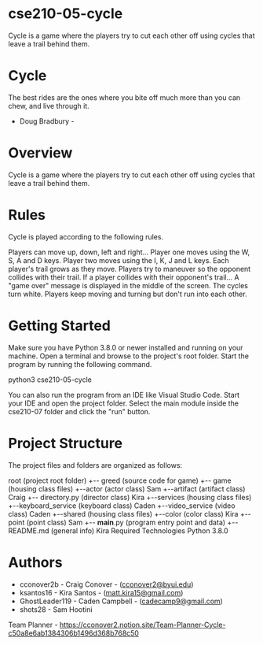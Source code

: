 # cse210-05-cycle
Cycle is a game where the players try to cut each other off using cycles that leave a trail behind them.

# Cycle
The best rides are the ones where you
bite off much more than you can chew,
and live through it.
- Doug Bradbury -

# Overview
Cycle is a game where the players try to cut each other off using cycles that leave a trail behind them.

# Rules
Cycle is played according to the following rules.

Players can move up, down, left and right...
Player one moves using the W, S, A and D keys.
Player two moves using the I, K, J and L keys.
Each player's trail grows as they move.
Players try to maneuver so the opponent collides with their trail.
If a player collides with their opponent's trail...
A "game over" message is displayed in the middle of the screen.
The cycles turn white.
Players keep moving and turning but don't run into each other.

# Getting Started

Make sure you have Python 3.8.0 or newer installed and running on your machine. Open a terminal and browse to the project's root folder. Start the program by running the following command.

python3 cse210-05-cycle

You can also run the program from an IDE like Visual Studio Code. Start your IDE and open the project folder. Select the main module inside the cse210-07 folder and click the "run" button.

# Project Structure

The project files and folders are organized as follows:

root                        (project root folder)
+-- greed                   (source code for game)
  +-- game              (housing class files)
    +--actor                (actor class) Sam
    +--artifact             (artifact class) Craig
    +-- directory.py        (director class) Kira
+--services             (housing class files)
    +--keyboard_service     (keyboard class) Caden
    +--video_service        (video class) Caden
+--shared               (housing class files)
    +--color                (color class) Kira
    +--point                (point class) Sam
  +-- __main__.py           (program entry point and data)
+-- README.md               (general info) Kira
Required Technologies
Python 3.8.0

# Authors

- cconover2b - Craig Conover - (cconover2@byui.edu)
- ksantos16 - Kira Santos - (matt.kira15@gmail.com)
- GhostLeader119 - Caden Campbell - (cadecamp9@gmail.com)
- shots28 - Sam Hootini

Team Planner - https://cconover2.notion.site/Team-Planner-Cycle-c50a8e6ab1384306b1496d368b768c50
